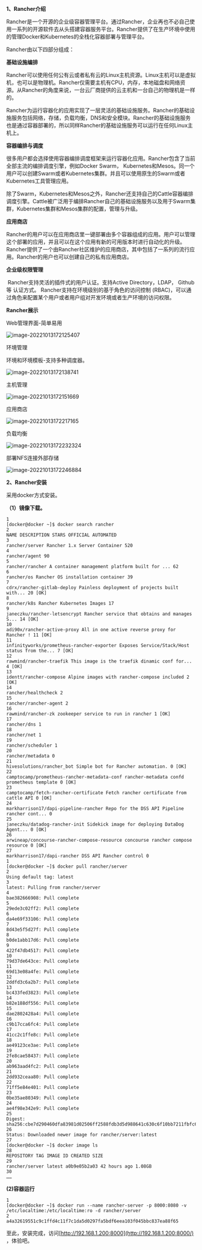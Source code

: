 **1、Rancher介绍**

   Rancher是一个开源的企业级容器管理平台。通过Rancher，企业再也不必自己使用一系列的开源软件去从头搭建容器服务平台。Rancher提供了在生产环境中使用的管理Docker和Kubernetes的全栈化容器部署与管理平台。

Rancher由以下四部分组成：

**基础设施编排**

   Rancher可以使用任何公有云或者私有云的Linux主机资源。Linux主机可以是虚拟机，也可以是物理机。Rancher仅需要主机有CPU，内存，本地磁盘和网络资源。从Rancher的角度来说，一台云厂商提供的云主机和一台自己的物理机是一样的。

   Rancher为运行容器化的应用实现了一层灵活的基础设施服务。Rancher的基础设施服务包括网络，存储，负载均衡，DNS和安全模块。Rancher的基础设施服务也是通过容器部署的，所以同样Rancher的基础设施服务可以运行在任何Linux主机上。

**容器编排与调度**

   很多用户都会选择使用容器编排调度框架来运行容器化应用。Rancher包含了当前全部主流的编排调度引擎，例如Docker Swarm， Kubernetes和Mesos。同一个用户可以创建Swarm或者Kubernetes集群。并且可以使用原生的Swarm或者Kubernetes工具管理应用。

   除了Swarm，Kubernetes和Mesos之外，Rancher还支持自己的Cattle容器编排调度引擎。Cattle被广泛用于编排Rancher自己的基础设施服务以及用于Swarm集群，Kubernetes集群和Mesos集群的配置，管理与升级。

**应用商店**

​    Rancher的用户可以在应用商店里一键部署由多个容器组成的应用。用户可以管理这个部署的应用，并且可以在这个应用有新的可用版本时进行自动化的升级。Rancher提供了一个由Rancher社区维护的应用商店，其中包括了一系列的流行应用。Rancher的用户也可以创建自己的私有应用商店。

**企业级权限管理**

​    Rancher支持灵活的插件式的用户认证。支持Active Directory，LDAP， Github等 认证方式。 Rancher支持在环境级别的基于角色的访问控制 (RBAC)，可以通过角色来配置某个用户或者用户组对开发环境或者生产环境的访问权限。

 

**Rancher展示**

Web管理界面-简单易用

![image-20221013172125407](../../../Image/image-20221013172125407.png)

环境管理

   环境和环境模板-支持多种调度器。

![image-20221013172138741](../../../Image/image-20221013172138741.png)

主机管理

![image-20221013172151669](../../../Image/image-20221013172151669.png)

应用商店

![image-20221013172217165](../../../Image/image-20221013172217165.png)

负载均衡

![image-20221013172232324](../../../Image/image-20221013172232324.png)

部署NFS连接外部存储

![image-20221013172246884](../../../Image/image-20221013172246884.png)

**2、Rancher安装**

采用docker方式安装。

**（1）镜像下载。**

```shell
1
[docker@docker ~]$ docker search rancher
2
NAME DESCRIPTION STARS OFFICIAL AUTOMATED
3
rancher/server Rancher 1.x Server Container 520
4
rancher/agent 90
5
rancher/rancher A container management platform built for ... 62
6
rancher/os Rancher OS installation container 39
7
cdrx/rancher-gitlab-deploy Painless deployment of projects built with... 20 [OK]
8
rancher/k8s Rancher Kubernetes Images 17
9
janeczku/rancher-letsencrypt Rancher service that obtains and manages S... 14 [OK]
10
adi90x/rancher-active-proxy All in one active reverse proxy for Rancher ! 11 [OK]
11
infinityworks/prometheus-rancher-exporter Exposes Service/Stack/Host status from the... 7 [OK]
12
rawmind/rancher-traefik This image is the traefik dinamic conf for... 4 [OK]
13
identt/rancher-compose Alpine images with rancher-compose included 2 [OK]
14
rancher/healthcheck 2
15
rancher/rancher-agent 2
16
rawmind/rancher-zk zookeeper service to run in rancher 1 [OK]
17
rancher/dns 1
18
rancher/net 1
19
rancher/scheduler 1
20
rancher/metadata 0
21
hivesolutions/rancher_bot Simple bot for Rancher automation. 0 [OK]
22
camptocamp/prometheus-rancher-metadata-conf rancher-metadata confd prometheus template 0 [OK]
23
camptocamp/fetch-rancher-certificate Fetch rancher certificate from cattle API 0 [OK]
24
markharrison17/dapi-pipeline-rancher Repo for the DSS API Pipeline rancher cont... 0
25
janeczku/datadog-rancher-init Sidekick image for deploying DataDog Agent... 0 [OK]
26
arwineap/concourse-rancher-compose-resource concourse rancher compose resource 0 [OK]
27
markharrison17/dapi-rancher DSS API Rancher control 0
1
[docker@docker ~]$ docker pull rancher/server
2
Using default tag: latest
3
latest: Pulling from rancher/server
4
bae382666908: Pull complete
5
29ede3c02ff2: Pull complete
6
da4e69f33106: Pull complete
7
8d43e5f5d27f: Pull complete
8
b0de1abb17d6: Pull complete
9
422f47db4517: Pull complete
10
79d37de643ce: Pull complete
11
69d13e08a4fe: Pull complete
12
2ddfd3c6a2b7: Pull complete
13
bc433fed3823: Pull complete
14
b82e188df556: Pull complete
15
dae2802428a4: Pull complete
16
c9b17cca6fc4: Pull complete
17
41cc2c1ffe8c: Pull complete
18
ae49123ce3ae: Pull complete
19
2fe8cae58437: Pull complete
20
ab963aad4fc2: Pull complete
21
2dd932ceaa80: Pull complete
22
71ff5e84e401: Pull complete
23
0be35ae80349: Pull complete
24
ae4f98e342e9: Pull complete
25
Digest: sha256:cbe7d290460dfa83981d02506ff2588fdb3d5d988641c630c6f10bb7211fbfc6
26
Status: Downloaded newer image for rancher/server:latest
27
[docker@docker ~]$ docker image ls
28
REPOSITORY TAG IMAGE ID CREATED SIZE
29
rancher/server latest a0b9e05b2a03 42 hours ago 1.08GB
30
……
```

**(2)容器运行**

```shell
1
[docker@docker ~]$ docker run --name rancher-server -p 8000:8080 -v /etc/localtime:/etc/localtime:ro -d rancher/server
2
a4a32619551c9c1ffd4c11f7c1da5d0297fa5bdf6eea103f045bbc837ea88f65
```

至此，安装完成，访问[http://192.168.1.200:8000](http://192.168.1.200:8000/) ，体验吧。